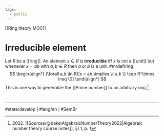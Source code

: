 ```yaml
---
tags:
  - public
---
```

[[Ring theory MOC]]
# Irreducible element

Let $R$ be a [[ring]].
An element $x \in R$ is **irreducible** iff $x$ is not a [[unit]] but whenever $x = ab$ with $a,b \in R$ 
then $a$ or $b$ is a unit. #m/def/ring 
$$
\begin{align*}
(\forall a,b \in R)[x = ab \implies \{ a,b \} \cap R^\times \neq \0]
\end{align*}
$$
This is one way to generalize the [[Prime number]] to an arbitrary ring.[^2022]

  [^2022]: 2022\. [[Sources/@bakerAlgebraicNumberTheory2022|Algebraic number theory course notes]], §1.1, p. 1


#
---
#state/develop | #lang/en | #SemBr
